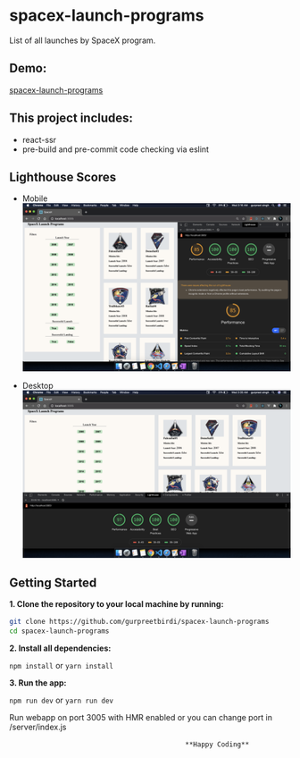 # spacex-launch-programs

List of all launches by SpaceX program.

## Demo:

[spacex-launch-programs](https://warm-reaches-42627.herokuapp.com/)

## This project includes:

- react-ssr
- pre-build and pre-commit code checking via eslint

## Lighthouse Scores

- Mobile
  ![Lighthouse Scores](/images/lighthouse-scores.png)

- Desktop
  ![Lighthouse Scores](/images/lighthouse-scores-desktop.png)

## Getting Started

**1. Clone the repository to your local machine by running:**

```bash
git clone https://github.com/gurpreetbirdi/spacex-launch-programs
cd spacex-launch-programs
```

**2. Install all dependencies:**

`npm install` or `yarn install`

**3. Run the app:**

`npm run dev` or `yarn run dev`

Run webapp on port 3005 with HMR enabled or you can change port in /server/index.js

                                                **Happy Coding**
